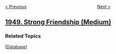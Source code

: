 <!--|This file generated by command(leetcode description); DO NOT EDIT.    |-->
<!--+----------------------------------------------------------------------+-->
<!--|@author    awesee <openset.wang@gmail.com>                           |-->
<!--|@link      https://github.com/awesee                                 |-->
<!--|@home      https://github.com/awesee/leetcode                        |-->
<!--+----------------------------------------------------------------------+-->

[< Previous](../delete-duplicate-folders-in-system "Delete Duplicate Folders in System")
　　　　　　　　　　　　　　　　
[Next >](../maximum-of-minimum-values-in-all-subarrays "Maximum of Minimum Values in All Subarrays")

## [1949. Strong Friendship (Medium)](https://leetcode.com/problems/strong-friendship "")



### Related Topics
  [[Database](../../tag/database/README.md)]
